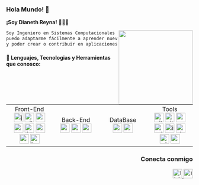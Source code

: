 ### **Hola Mundo! 👋**

**¡Soy Dianeth Reyna!** 👩🏻‍💻

<img height=200   align="right"
src="https://user-images.githubusercontent.com/100873967/187053013-ba32e91d-1a22-4fe9-8ae4-25e1817b6fe8.png"
/>

```txt
Soy Ingeniero en Sistemas Computacionales y Desarrolladora Full Stack, 
puedo adaptarme fácilmente a aprender nuevas tecnologías, me encanta programar 
y poder crear o contribuir en aplicaciones.
```

<h4>📝 Lenguajes, Tecnologias y Herramientas que conosco: </h4>

<table>
  <tr>
    <td align="center" width="120">
      Front-End
      </br>
      <img height=25 src="https://www.svgrepo.com/show/355081/js.svg" alt="javaScript" />
<img height=25 src="https://www.svgrepo.com/show/354521/vitejs.svg" alt="vite">
<img height=25 src="https://www.svgrepo.com/show/354259/react.svg" alt="react">
<img height=25 src="https://www.svgrepo.com/show/354274/redux.svg" alt="redux">
<img height=25 src="https://www.svgrepo.com/show/197982/html.svg" alt="htm">
<img height=25 src="https://www.svgrepo.com/show/373535/css.svg" alt="css">
<img height=25 src="https://www.svgrepo.com/show/354048/material-ui.svg" alt="mui">
<img height=25 src="https://www.svgrepo.com/show/353498/bootstrap.svg" alt="bootstrap">
    </td>
    <td align="center" width="120">
      Back-End
      </br>
      <img height=25 src="https://www.svgrepo.com/show/303266/nodejs-icon-logo.svg" alt="nodejs">

<img height=25 src="https://www.svgrepo.com/show/374071/sequelize.svg" alt="sequelize">
<img height=25 src="https://assets.website-files.com/61ca3f775a79ec5f87fcf937/6202fcdee5ee8636a145a41b_1234.png" alt="express">
    </td>
    <td align="center" width="120">
      DataBase
      </br>
      <img height=25 src="https://www.svgrepo.com/show/373845/mongo.svg" alt="mongo">

<img height=25 src="https://www.svgrepo.com/show/373965/pgsql.svg" alt="pgsql">
    </td>
     <td align="center" width="120">
      Tools
      </br>
      <img height=25 src="https://www.svgrepo.com/show/349374/git.svg" alt="git">
<img height=25 src="https://www.svgrepo.com/show/353783/github-octocat.svg" alt="gitHub">
<img height=25 src="https://www.svgrepo.com/show/374171/vscode.svg" alt="vscode">
<img height=25 src="https://www.svgrepo.com/show/303109/adobe-xd-logo.svg" alt="adobeXD">
<img height=25 src="https://www.svgrepo.com/show/53799/illustrator.svg" alt="ilustraitor">
<img height=25 src="https://www.svgrepo.com/show/373564/drawio.svg" alt="drawio"/>
<img height=25 src="https://www.svgrepo.com/show/349509/slack.svg" alt="slack"/>
<img height=25 src="https://ora.pm/l/a/19d26a73ee3068856c55b996ad6e19b7.svg" alt="ora"/>
    </td>
  </tr>
</table>

<div align="right">

### Conecta conmigo

<a href="https://www.linkedin.com/in/dianeth-reyna-armas-9a4816232/">
<img height=25 src="https://www.svgrepo.com/show/157006/linkedin.svg" alt="linkedin" />
 </a>
 <a href="https://www.instagram.com/dianreyna/">
<img height=25 src="https://www.svgrepo.com/show/157806/instagram.svg" alt=" ig" />
 </a>
</div>
